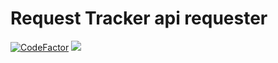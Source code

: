 # Request Tracker api requester
[![CodeFactor](https://www.codefactor.io/repository/github/mikhailau/rt_requester/badge)](https://www.codefactor.io/repository/github/mikhailau/rt_requester)
![](https://github.com/mikhailau/rt_requester/workflows/PHP%20Composer/badge.svg)